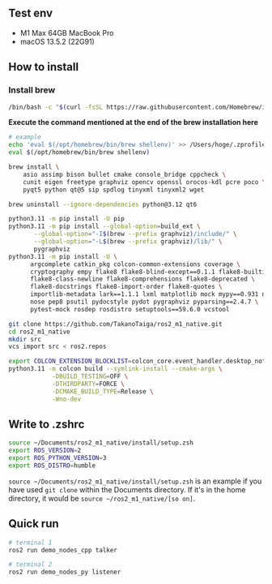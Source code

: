 ## Test env

- M1 Max 64GB MacBook Pro
- macOS 13.5.2 (22G91)

## How to install

### Install brew

```bash
/bin/bash -c "$(curl -fsSL https://raw.githubusercontent.com/Homebrew/install/HEAD/install.sh)"
```

**Execute the command mentioned at the end of the brew installation here**

```bash
# example
echo 'eval $(/opt/homebrew/bin/brew shellenv)' >> /Users/hoge/.zprofile
eval $(/opt/homebrew/bin/brew shellenv)
```

```bash
brew install \
    asio assimp bison bullet cmake console_bridge cppcheck \
    cunit eigen freetype graphviz opencv openssl orocos-kdl pcre poco \
    pyqt5 python qt@5 sip spdlog tinyxml tinyxml2 wget
```

```bash
brew uninstall --ignore-dependencies python@3.12 qt6
```

```bash
python3.11 -m pip install -U pip
python3.11 -m pip install --global-option=build_ext \
       --global-option="-I$(brew --prefix graphviz)/include/" \
       --global-option="-L$(brew --prefix graphviz)/lib/" \
       pygraphviz
python3.11 -m pip install -U \
      argcomplete catkin_pkg colcon-common-extensions coverage \
      cryptography empy flake8 flake8-blind-except==0.1.1 flake8-builtins \
      flake8-class-newline flake8-comprehensions flake8-deprecated \
      flake8-docstrings flake8-import-order flake8-quotes \
      importlib-metadata lark==1.1.1 lxml matplotlib mock mypy==0.931 netifaces \
      nose pep8 psutil pydocstyle pydot pygraphviz pyparsing==2.4.7 \
      pytest-mock rosdep rosdistro setuptools==59.6.0 vcstool
```

```bash
git clone https://github.com/TakanoTaiga/ros2_m1_native.git
cd ros2_m1_native
mkdir src
vcs import src < ros2.repos
```

```bash
export COLCON_EXTENSION_BLOCKLIST=colcon_core.event_handler.desktop_notification
python3.11 -m colcon build --symlink-install --cmake-args \
            -DBUILD_TESTING=OFF \
            -DTHIRDPARTY=FORCE \
            -DCMAKE_BUILD_TYPE=Release \
            -Wno-dev
```

## Write to .zshrc

```bash
source ~/Documents/ros2_m1_native/install/setup.zsh
export ROS_VERSION=2
export ROS_PYTHON_VERSION=3
export ROS_DISTRO=humble
```

`source ~/Documents/ros2_m1_native/install/setup.zsh` is an example if you have used `git clone` within the Documents directory. If it's in the home directory, it would be `source ~/ros2_m1_native/[so on]`.

## Quick run

```bash
# terminal 1
ros2 run demo_nodes_cpp talker
```

```bash
# terminal 2
ros2 run demo_nodes_py listener
```
